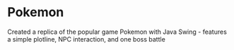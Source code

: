 # Pokemon
Created a replica of the popular game Pokemon with Java Swing - features a simple plotline, NPC interaction, and one boss battle
